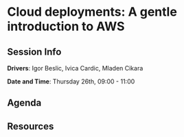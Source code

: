 # Cloud deployments: A gentle introduction to AWS

## Session Info

**Drivers**: Igor Beslic, Ivica Cardic, Mladen Cikara

**Date and Time**: Thursday 26th, 09:00 - 11:00 

## Agenda

## Resources